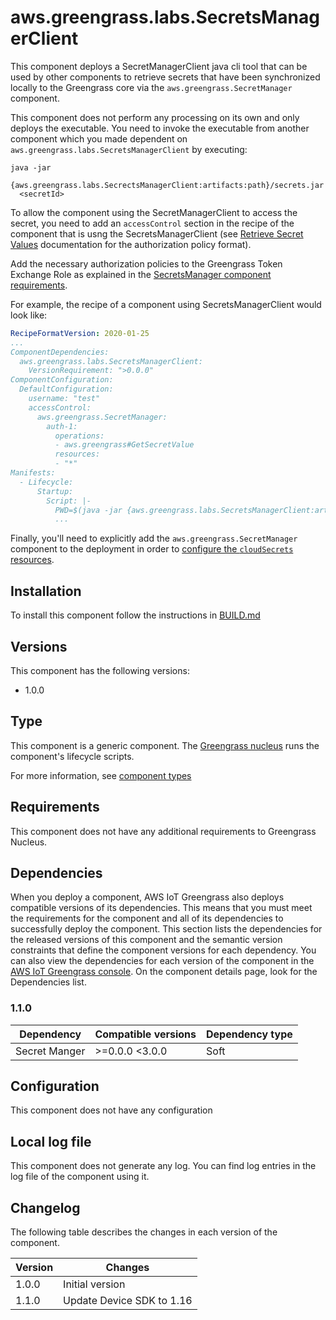 # aws.greengrass.labs.SecretsManagerClient

This component deploys a SecretManagerClient java cli tool that can be used by other components to retrieve secrets that have been synchronized locally to the Greengrass core via the `aws.greengrass.SecretManager` component.

This component does not perform any processing on its own and only deploys the executable. You need to invoke the executable from another component which you made dependent on `aws.greengrass.labs.SecretsManagerClient` by executing:

```
java -jar
  {aws.greengrass.labs.SecrectsManagerClient:artifacts:path}/secrets.jar
  <secretId>
```

To allow the component using the SecretManagerClient to access the secret, you need to add an `accessControl` section in the recipe of the component that is usng the SecretsManagerClient (see [Retrieve Secret Values](https://docs.aws.amazon.com/greengrass/v2/developerguide/ipc-secret-manager.html#ipc-secret-manager-authorization) documentation for the authorization policy format). 

Add the necessary authorization policies to the Greengrass Token Exchange Role as explained in the [SecretsManager component requirements](https://docs.aws.amazon.com/greengrass/v2/developerguide/secret-manager-component.html#secret-manager-component-requirements).

For example, the recipe of a component using SecretsManagerClient would look like:

```yaml
RecipeFormatVersion: 2020-01-25
...
ComponentDependencies: 
  aws.greengrass.labs.SecretsManagerClient:
    VersionRequirement: ">0.0.0"
ComponentConfiguration:
  DefaultConfiguration:
    username: "test"
    accessControl:
      aws.greengrass.SecretManager:
        auth-1: 
          operations:
          - aws.greengrass#GetSecretValue
          resources: 
          - "*"
Manifests:
  - Lifecycle:
      Startup:
        Script: |-
          PWD=$(java -jar {aws.greengrass.labs.SecretsManagerClient:artifacts:path}/secrets.jar aws.greengrass.labs.nodered/{configuration:/username})
          ...
```

Finally, you'll need to explicitly add the `aws.greengrass.SecretManager` component to the deployment in order to [configure the `cloudSecrets` resources](https://docs.aws.amazon.com/greengrass/v2/developerguide/secret-manager-component.html#secret-manager-component-configuration).


## Installation

To install this component follow the instructions in [BUILD.md](./BUILD.md)

## Versions
This component has the following versions:

* 1.0.0

## Type

This component is a generic component. The [Greengrass nucleus](https://docs.aws.amazon.com/greengrass/v2/developerguide/greengrass-nucleus-component.html) runs the component's lifecycle scripts.

For more information, see [component types](https://docs.aws.amazon.com/greengrass/v2/developerguide/manage-components.html#component-types)


## Requirements

This component does not have any additional requirements to Greengrass Nucleus.

## Dependencies

When you deploy a component, AWS IoT Greengrass also deploys compatible versions of its dependencies. This means that you must meet the requirements for the component and all of its dependencies to successfully deploy the component. This section lists the dependencies for the released versions of this component and the semantic version constraints that define the component versions for each dependency. You can also view the dependencies for each version of the component in the [AWS IoT Greengrass console](https://console.aws.amazon.com/greengrass). On the component details page, look for the Dependencies list.

### 1.1.0

| Dependency | Compatible versions | Dependency type |
|---|---|---|
| Secret Manger | >=0.0.0 <3.0.0 | Soft |


## Configuration

This component does not have any configuration


## Local log file

This component does not generate any log. You can find log entries in the log file of the component using it.


## Changelog

The following table describes the changes in each version of the component.

| Version | Changes |
|---|---|
| 1.0.0 | Initial version |
| 1.1.0 | Update Device SDK to 1.16 |
